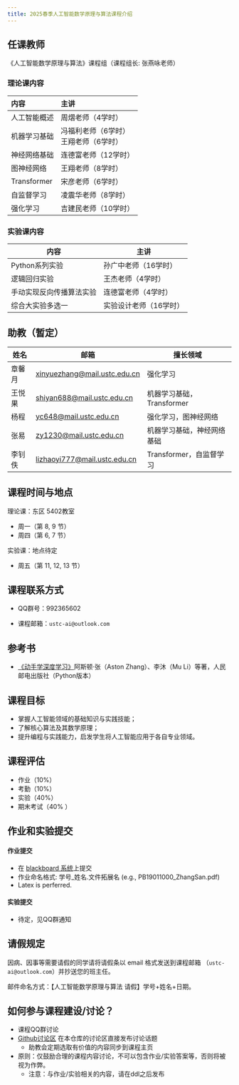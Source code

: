 ```yaml
---
title: 2025春季人工智能数学原理与算法课程介绍
---
```


## 任课教师

《人工智能数学原理与算法》课程组（课程组长: 张燕咏老师）

### 理论课内容

| 内容 | 主讲 |
| :- | :- |
| 人工智能概述 | 周熠老师（4学时） |
| 机器学习基础 | 冯福利老师（6学时）<br>王翔老师（6学时） |
| 神经网络基础 | 连德富老师（12学时） |
| 图神经网络 | 王翔老师（8学时） |
| Transformer | 宋彦老师（6学时） |
| 自监督学习 | 凌震华老师（8学时） |
| 强化学习 | 吉建民老师（10学时） |

### 实验课内容

| 内容                     | 主讲                   |
| ------------------------ | ---------------------- |
| Python系列实验           | 孙广中老师（16学时）   |
| 逻辑回归实验             | 王杰老师（4学时）      |
| 手动实现反向传播算法实验 | 连德富老师（4学时）    |
| 综合大实验多选一         | 实验设计老师（16学时） |

## 助教（暂定）

| 姓名   | 邮箱                           | 擅长领域 |
| ------ | ------------------------------ | ------ |
| 章馨月 | xinyuezhang@mail.ustc.edu.cn | 强化学习 |
| 王悦果 | shiyan688@mail.ustc.edu.cn | 机器学习基础，Transformer |
| 杨程 | yc648@mail.ustc.edu.cn | 强化学习，图神经网络 |
| 张易 | zy1230@mail.ustc.edu.cn | 机器学习基础，神经网络基础 |
| 李钊佚 | lizhaoyi777@mail.ustc.edu.cn | Transformer，自监督学习 |

## 课程时间与地点

理论课：东区 5402教室

- 周一（第 8, 9 节）
- 周四（第 6, 7 节）

实验课：地点待定

-   周五（第 11, 12, 13 节）

## 课程联系方式

-   QQ群号：992365602

-   课程邮箱：`ustc-ai@outlook.com`

## 参考书

-   [《动手学深度学习》](https://zh.d2l.ai/index.html)阿斯顿·张（Aston Zhang）、李沐（Mu Li）等著，人民邮电出版社（Python版本）

## 课程目标

- 掌握人工智能领域的基础知识与实践技能；
- 了解核心算法及其数学原理；
- 提升编程与实践能力，启发学生将人工智能应用于各自专业领域。

## 课程评估

- 作业（10%）
- 考勤（10%）
- 实验（40%）
- 期末考试（40% ）

## 作业和实验提交

#### 作业提交

-   在 [blackboard 系统](https://www.bb.ustc.edu.cn/)上提交
-   作业命名格式: 学号_姓名.文件拓展名 (e.g., PB19011000_ZhangSan.pdf) 
-   Latex is perferred.  

#### 实验提交

-   待定，见QQ群通知

## 请假规定

因病、因事等需要请假的同学请将请假条以 email 格式发送到课程邮箱 （`ustc-ai@outlook.com`）并抄送您的班主任。

邮件命名方式：【人工智能数学原理与算法 请假】学号+姓名+日期。

## 如何参与课程建设/讨论？

-   课程QQ群讨论
-   [Github讨论区](https://github.com/ustc-ai-sgy/ustc-ai-sgy.github.io/discussions) 在本仓库的讨论区直接发布讨论话题
    -   助教会定期选取有价值的内容同步到课程主页
-   原则：仅鼓励合理的课程内容讨论，不可以包含作业/实验答案等，否则将被视为作弊。
    -   注意：与作业/实验相关的内容，请在ddl之后发布
